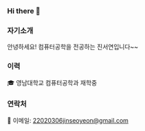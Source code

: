 ### Hi there 👋

<!--
**jjjjjinseo/jjjjjinseo** is a ✨ _special_ ✨ repository because its `README.md` (this file) appears on your GitHub profile.

Here are some ideas to get you started:

- 🔭 I’m currently working on ...
- 🌱 I’m currently learning ...
- 👯 I’m looking to collaborate on ...
- 🤔 I’m looking for help with ...
- 💬 Ask me about ...
- 📫 How to reach me: ...
- 😄 Pronouns: ...
- ⚡ Fun fact: ...
-->
### 자기소개

 안녕하세요! 컴퓨터공학을 전공하는 진서연입니다~~

### 이력
 🎓 영남대학교 컴퓨터공학과 재학중
  
### 연락처
 📧 이메일: 22020306jinseoyeon@gmail.com

